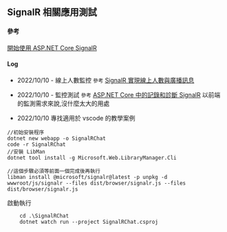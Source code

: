 SignalR 相關應用測試
-------------------
#### 參考
[開始使用 ASP.NET Core SignalR](https://learn.microsoft.com/en-us/aspnet/core/tutorials/signalr?view=aspnetcore-6.0&tabs=visual-studio-code)

#### Log
* 2022/10/10 - 線上人數監控
`參考`
[SignalR 實現線上人數與廣播訊息](https://dotblogs.com.tw/acelee/2017/02/14/153503)

* 2022/10/10 - 監控測試
`參考`
[ASP.NET Core 中的記錄和診斷 SignalR](https://learn.microsoft.com/zh-tw/aspnet/core/signalr/diagnostics?view=aspnetcore-6.0)
以前端的監測需求來說,沒什麼太大的用處

* 2022/10/10 
專找適用於 vscode 的教學案例
```
//初始安裝程序
dotnet new webapp -o SignalRChat
code -r SignalRChat
//安裝 LibMan
dotnet tool install -g Microsoft.Web.LibraryManager.Cli

//這個步驟必須等前面一個完成後再執行
libman install @microsoft/signalr@latest -p unpkg -d wwwroot/js/signalr --files dist/browser/signalr.js --files dist/browser/signalr.js
```
啟動執行
```
	cd .\SignalRChat 
	dotnet watch run --project SignalRChat.csproj
```